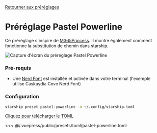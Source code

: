 [Retourner aux préréglages](./README.md#pastel-powerline)

# Préréglage Pastel Powerline

Ce préréglage s'inspire de [M365Princess](https://github.com/JanDeDobbeleer/oh-my-posh/blob/main/themes/M365Princess.omp.json). Il montre également comment fonctionne la substitution de chemin dans starship.

![Capture d'écran du préréglage Pastel Powerline](/presets/img/pastel-powerline.png)

### Pré-requis

- Une [Nerd Font](https://www.nerdfonts.com/) est installée et activée dans votre terminal (l'exemple utilise Caskaydia Cove Nerd Font)

### Configuration

```sh
starship preset pastel-powerline -o ~/.config/starship.toml
```

[Cliquez pour télécharger le TOML](/presets/toml/pastel-powerline.toml)

<<< @/.vuepress/public/presets/toml/pastel-powerline.toml

